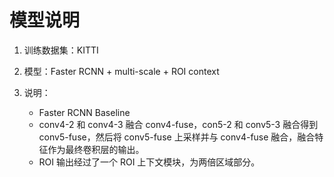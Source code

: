 # 模型说明

1. 训练数据集：KITTI
2. 模型：Faster RCNN + multi-scale + ROI context
3. 说明：

    * Faster RCNN Baseline
    * conv4-2 和 conv4-3 融合 conv4-fuse，con5-2 和 conv5-3 融合得到 conv5-fuse，然后将 conv5-fuse 上采样并与 conv4-fuse 融合，融合特征作为最终卷积层的输出。
    * ROI 输出经过了一个 ROI 上下文模块，为两倍区域部分。
